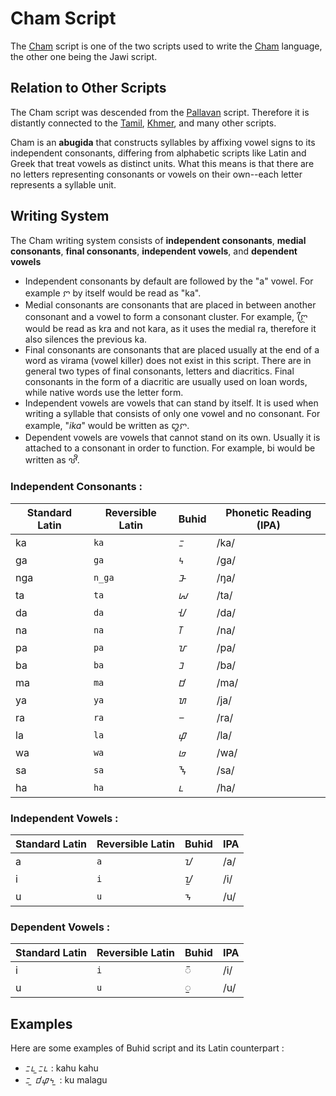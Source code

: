 

# Cham Script

The [Cham](https://en.wikipedia.org/wiki/Cham_script) script is one of the two scripts used to write the [Cham](https://en.wikipedia.org/wiki/Cham_language) language, the other one being the Jawi script.


## Relation to Other Scripts

The Cham script was descended from the [Pallavan](https://en.wikipedia.org/wiki/Pallava_script) script. Therefore it is distantly connected to the [Tamil](https://en.wikipedia.org/wiki/Tamil_script), [Khmer](https://en.wikipedia.org/wiki/Khmer_script), and many other scripts.

Cham is an **abugida** that constructs syllables by affixing vowel signs to its independent consonants, differing from alphabetic scripts like Latin and Greek that treat vowels as distinct units. What this means is that there are no letters representing consonants or vowels on their own--each letter represents a syllable unit. 


## Writing System
The Cham writing system consists of **independent consonants**, **medial consonants**, **final consonants**, **independent vowels**, and **dependent vowels**

* Independent consonants by default are followed by the "a" vowel. For example ꨆ  by itself would be read as "ka".
* Medial consonants are consonants that are placed in between another consonant and a vowel to form a consonant cluster. For example, ꨆꨴ would be read as kra and not kara, as it uses the medial ra, therefore it also silences the previous ka.
* Final consonants are consonants that are placed usually at the end of a word as virama (vowel killer) does not exist in this script. There are in general two types of final consonants, letters and diacritics. Final consonants in the form of a diacritic are usually used on loan words, while native words use the letter form.
* Independent vowels are vowels that can stand by itself. It is used when writing a syllable that consists of only one vowel and no consonant. For example, "*ika*" would be written as ꨁꨆ.
* Dependent vowels are vowels that cannot stand on its own. Usually it is attached to a consonant in order to function. For example, bi would be written as ꨝꨪ.

### Independent Consonants :

| Standard Latin | Reversible Latin    | Buhid | Phonetic Reading (IPA) |
| ------- | ------- | ------- | --- |
| ka  | `ka` |   ᝃ      | /ka/ |
| ga  | `ga`      | ᝄ      | /ɡa/ |
| nga | `n_ga`     | ᝅ      | /ŋa/|
| ta | `ta`      | ᝆ      | /ta/|
| da | `da`      | ᝇ      | /da/|
| na | `na`      | ᝈ      | /na/|
| pa | `pa`      | ᝉ      | /pa/|
| ba | `ba`      | ᝊ      | /ba/|
| ma | `ma`      | ᝋ      | /ma/|
| ya | `ya`      | ᝌ      | /ja/|
| ra | `ra`      | ᝍ      | /ra/|
| la | `la`      | ᝎ      | /la/|
| wa | `wa`      | ᝏ      | /wa/|
| sa | `sa`      | ᝐ      | /sa/|
| ha | `ha`      | ᝑ      | /ha/|



### Independent Vowels :

| Standard Latin | Reversible Latin | Buhid | IPA |
| ------- | ------- | ------- | --- |
| a       | `a`       | ᝀ      | /a/ |
| i       | `i`      | ᝁ      | /i/|
| u        | `u`       | ᝂ      | /u/ |

### Dependent Vowels :

| Standard Latin | Reversible Latin | Buhid | IPA  |
| ------- | ------- | ------- | ---- |
| i      | `i`      | ᝒ      | /i/ |
| u      | `u`       |  ᝓ       | /u/  |


## Examples

Here are some examples of Buhid script and its Latin counterpart :

* ᝃᝑ ᝓᝃᝑ  : kahu kahu
* ᝃ ᝓ ᝋᝎᝄ ᝓ : ku malagu
